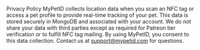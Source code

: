 Privacy Policy
MyPetID collects location data when you scan an NFC tag or access a pet profile to provide real-time tracking of your pet. This data is stored securely in MongoDB and associated with your account. We do not share your data with third parties except as required for Patreon tier verification or to fulfill NFC tag mailing. By using MyPetID, you consent to this data collection. Contact us at support@mypetid.com for questions.
